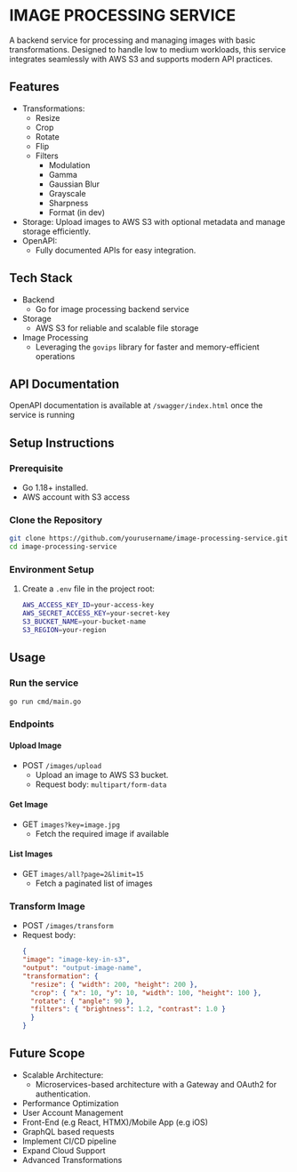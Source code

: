 # IMAGE PROCESSING SERVICE

A backend service for processing and managing images with basic transformations. Designed to handle low to medium workloads, this service integrates seamlessly with AWS S3 and supports modern API practices.

## Features
* Transformations:
  * Resize
  * Crop
  * Rotate
  * Flip
  * Filters
    * Modulation
    * Gamma
    * Gaussian Blur
    * Grayscale
    * Sharpness
    * Format (in dev)
* Storage:
  Upload images to AWS S3 with optional metadata and manage storage efficiently.
* OpenAPI:
  * Fully documented APIs for easy integration.

## Tech Stack
* Backend
  * Go for image processing backend service
* Storage
  * AWS S3 for reliable and scalable file storage
* Image Processing
  * Leveraging the ```govips``` library for faster and memory-efficient operations
 
## API Documentation
OpenAPI documentation is available at ```/swagger/index.html``` once the service is running

## Setup Instructions
### Prerequisite
  * Go 1.18+ installed.
  * AWS account with S3 access

### Clone the Repository
```bash
git clone https://github.com/yourusername/image-processing-service.git
cd image-processing-service
```
### Environment Setup
 1. Create a ```.env``` file in the project root:
    ```bash
    AWS_ACCESS_KEY_ID=your-access-key
    AWS_SECRET_ACCESS_KEY=your-secret-key
    S3_BUCKET_NAME=your-bucket-name
    S3_REGION=your-region
    ```
## Usage
### Run the service
```bash
go run cmd/main.go
```
### Endpoints
#### Upload Image
* POST ```/images/upload```
  * Upload an image to AWS S3 bucket.
  * Request body: ```multipart/form-data```
#### Get Image
* GET ```images?key=image.jpg```
  * Fetch the required image if available
#### List Images
* GET ```images/all?page=2&limit=15```
  * Fetch a paginated list of images
### Transform Image
* POST ```/images/transform```
* Request body:
  ```json
  {
  "image": "image-key-in-s3",
  "output": "output-image-name",
  "transformation": {
    "resize": { "width": 200, "height": 200 },
    "crop": { "x": 10, "y": 10, "width": 100, "height": 100 },
    "rotate": { "angle": 90 },
    "filters": { "brightness": 1.2, "contrast": 1.0 }
    }
  }
  ```

## Future Scope
* Scalable Architecture:
  * Microservices-based architecture with a Gateway and OAuth2 for authentication.
* Performance Optimization
* User Account Management
* Front-End (e.g React, HTMX)/Mobile App (e.g iOS)
* GraphQL based requests
* Implement CI/CD pipeline
* Expand Cloud Support
* Advanced Transformations
